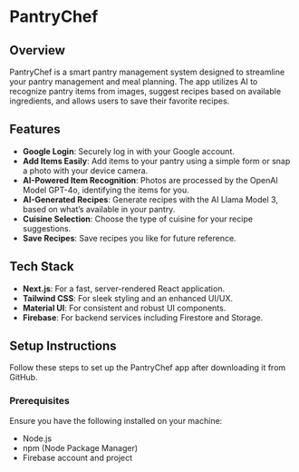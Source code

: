 # PantryChef

## Overview

PantryChef is a smart pantry management system designed to streamline your pantry management and meal planning. The app utilizes AI to recognize pantry items from images, suggest recipes based on available ingredients, and allows users to save their favorite recipes.

## Features

- **Google Login**: Securely log in with your Google account.
- **Add Items Easily**: Add items to your pantry using a simple form or snap a photo with your device camera.
- **AI-Powered Item Recognition**: Photos are processed by the OpenAI Model GPT-4o, identifying the items for you.
- **AI-Generated Recipes**: Generate recipes with the AI Llama Model 3, based on what’s available in your pantry.
- **Cuisine Selection**: Choose the type of cuisine for your recipe suggestions.
- **Save Recipes**: Save recipes you like for future reference.

## Tech Stack

- **Next.js**: For a fast, server-rendered React application.
- **Tailwind CSS**: For sleek styling and an enhanced UI/UX.
- **Material UI**: For consistent and robust UI components.
- **Firebase**: For backend services including Firestore and Storage.

## Setup Instructions

Follow these steps to set up the PantryChef app after downloading it from GitHub.

### Prerequisites

Ensure you have the following installed on your machine:
- Node.js
- npm (Node Package Manager)
- Firebase account and project
